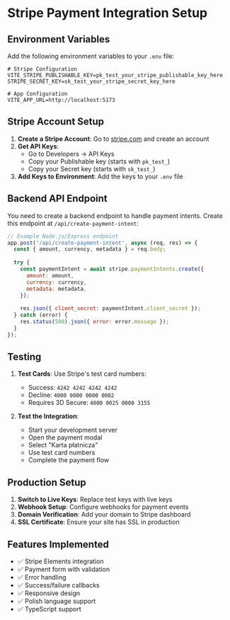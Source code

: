 # Stripe Payment Integration Setup

## Environment Variables

Add the following environment variables to your `.env` file:

```env
# Stripe Configuration
VITE_STRIPE_PUBLISHABLE_KEY=pk_test_your_stripe_publishable_key_here
STRIPE_SECRET_KEY=sk_test_your_stripe_secret_key_here

# App Configuration
VITE_APP_URL=http://localhost:5173
```

## Stripe Account Setup

1. **Create a Stripe Account**: Go to [stripe.com](https://stripe.com) and create an account
2. **Get API Keys**: 
   - Go to Developers → API Keys
   - Copy your Publishable key (starts with `pk_test_`)
   - Copy your Secret key (starts with `sk_test_`)
3. **Add Keys to Environment**: Add the keys to your `.env` file

## Backend API Endpoint

You need to create a backend endpoint to handle payment intents. Create this endpoint at `/api/create-payment-intent`:

```javascript
// Example Node.js/Express endpoint
app.post('/api/create-payment-intent', async (req, res) => {
  const { amount, currency, metadata } = req.body;
  
  try {
    const paymentIntent = await stripe.paymentIntents.create({
      amount: amount,
      currency: currency,
      metadata: metadata,
    });
    
    res.json({ client_secret: paymentIntent.client_secret });
  } catch (error) {
    res.status(500).json({ error: error.message });
  }
});
```

## Testing

1. **Test Cards**: Use Stripe's test card numbers:
   - Success: `4242 4242 4242 4242`
   - Decline: `4000 0000 0000 0002`
   - Requires 3D Secure: `4000 0025 0000 3155`

2. **Test the Integration**: 
   - Start your development server
   - Open the payment modal
   - Select "Karta płatnicza"
   - Use test card numbers
   - Complete the payment flow

## Production Setup

1. **Switch to Live Keys**: Replace test keys with live keys
2. **Webhook Setup**: Configure webhooks for payment events
3. **Domain Verification**: Add your domain to Stripe dashboard
4. **SSL Certificate**: Ensure your site has SSL in production

## Features Implemented

- ✅ Stripe Elements integration
- ✅ Payment form with validation
- ✅ Error handling
- ✅ Success/failure callbacks
- ✅ Responsive design
- ✅ Polish language support
- ✅ TypeScript support

